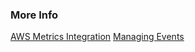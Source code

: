 ### More Info

[AWS Metrics Integration](https://docs.wavefront.com/integrations_aws_metrics.html)
[Managing Events](https://docs.wavefront.com/events.html)
